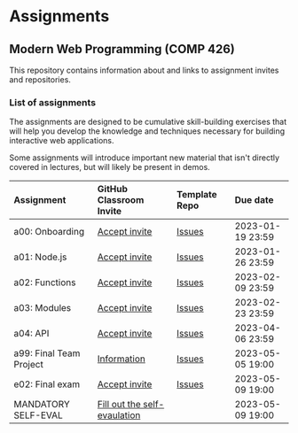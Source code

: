 # Assignments

## Modern Web Programming (COMP 426)

This repository contains information about and links to assignment invites and repositories.

### List of assignments

The assignments are designed to be cumulative skill-building exercises that will help you develop the knowledge and techniques necessary for building interactive web applications.

Some assignments will introduce important new material that isn't directly covered in lectures, but will likely be present in demos.

| **Assignment** | **GitHub Classroom Invite** | **Template Repo** | **Due date** |
|:--- |:--- |:--- |:--- |
| a00: Onboarding | [Accept invite](https://classroom.github.com/a/sJ6op7w2) | [Issues](../../../a00/issues/) | 2023-01-19 23:59 |
| a01: Node.js | [Accept invite](https://classroom.github.com/a/2LxXCDZ2) | [Issues](../../../a01/issues/) | 2023-01-26 23:59 |
| a02: Functions | [Accept invite](https://classroom.github.com/a/wjfhBtVG/) | [Issues](../../../a02/issues/) | 2023-02-09 23:59 |
| a03: Modules | [Accept invite](https://classroom.github.com/a/p57R-IU9) | [Issues](../../../a03/issues/) | 2023-02-23 23:59 |
| a04: API | [Accept invite](https://classroom.github.com/a/-NaU1Ost) | [Issues](../../../a04/issues/) | 2023-04-06 23:59 |
| a99: Final Team Project | [Information](../../../a99/) | [Issues](../../../a99/issues/) | 2023-05-05 19:00 | 
| e02: Final exam | [Accept invite](https://classroom.github.com/a/d83Ec2gW) | [Issues](https://github.com/comp426-2023-spring/e02/issues) | 2023-05-09 19:00 |
| MANDATORY SELF-EVAL | [Fill out the self-evaulation](https://unc.az1.qualtrics.com/jfe/form/SV_cImKRp21KDuVxeC) | | 2023-05-09 19:00 |
